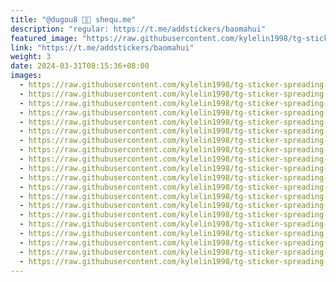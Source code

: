 ```yaml
---
title: "@dugou8 🕴🏻️ shequ.me"
description: "regular: https://t.me/addstickers/baomahui"
featured_image: "https://raw.githubusercontent.com/kylelin1998/tg-sticker-spreading-worldwide-images/main/img/1544125a-17ce-4d5f-bdf5-2d495c614d4c.jpg"
link: "https://t.me/addstickers/baomahui"
weight: 3
date: 2024-03-31T08:15:36+08:00
images:
  - https://raw.githubusercontent.com/kylelin1998/tg-sticker-spreading-worldwide-images/main/img/1544125a-17ce-4d5f-bdf5-2d495c614d4c.jpg
  - https://raw.githubusercontent.com/kylelin1998/tg-sticker-spreading-worldwide-images/main/img/c2d58341-bfa8-412d-947f-e15711ec6917.jpg
  - https://raw.githubusercontent.com/kylelin1998/tg-sticker-spreading-worldwide-images/main/img/abcc12ac-05b9-42ed-8a89-68bd4e17d9c2.jpg
  - https://raw.githubusercontent.com/kylelin1998/tg-sticker-spreading-worldwide-images/main/img/031c5da9-2ffd-4dde-b658-9bc88c4d6a3f.jpg
  - https://raw.githubusercontent.com/kylelin1998/tg-sticker-spreading-worldwide-images/main/img/0feca55b-2a25-48ab-9400-138f0a4f4c9c.jpg
  - https://raw.githubusercontent.com/kylelin1998/tg-sticker-spreading-worldwide-images/main/img/a5088e56-0906-445e-aaf0-9d25543ed2ac.jpg
  - https://raw.githubusercontent.com/kylelin1998/tg-sticker-spreading-worldwide-images/main/img/2e0c7012-0e55-431b-a6e9-6b7b39cc13f6.jpg
  - https://raw.githubusercontent.com/kylelin1998/tg-sticker-spreading-worldwide-images/main/img/bf234d3f-e51c-4f27-a447-7d44603056e5.jpg
  - https://raw.githubusercontent.com/kylelin1998/tg-sticker-spreading-worldwide-images/main/img/f70c2dce-2e4f-4245-86c7-5bf059b2e009.jpg
  - https://raw.githubusercontent.com/kylelin1998/tg-sticker-spreading-worldwide-images/main/img/7edf80c1-3e6e-4e64-afcb-b4b1bc3b09ff.jpg
  - https://raw.githubusercontent.com/kylelin1998/tg-sticker-spreading-worldwide-images/main/img/19931bff-7d45-4635-ab0b-5901f12ee30e.jpg
  - https://raw.githubusercontent.com/kylelin1998/tg-sticker-spreading-worldwide-images/main/img/d47c311a-1603-472e-a5f0-d48aa7997ad4.jpg
  - https://raw.githubusercontent.com/kylelin1998/tg-sticker-spreading-worldwide-images/main/img/e05d12af-476f-46fc-aa59-91c788db5e7e.jpg
  - https://raw.githubusercontent.com/kylelin1998/tg-sticker-spreading-worldwide-images/main/img/37dfecf2-234b-43c8-a782-2c449b66499e.jpg
  - https://raw.githubusercontent.com/kylelin1998/tg-sticker-spreading-worldwide-images/main/img/bbc936dc-b312-4cf4-8de6-cd4ce5e9b022.jpg
  - https://raw.githubusercontent.com/kylelin1998/tg-sticker-spreading-worldwide-images/main/img/a4b496eb-d56f-4a3a-833b-0bec62079333.jpg
  - https://raw.githubusercontent.com/kylelin1998/tg-sticker-spreading-worldwide-images/main/img/d9d36d95-3899-4a96-92b4-5cc2dab986d6.jpg
  - https://raw.githubusercontent.com/kylelin1998/tg-sticker-spreading-worldwide-images/main/img/48ebdaf8-ea60-4c45-b4ea-d4d1c36c3bd0.jpg
  - https://raw.githubusercontent.com/kylelin1998/tg-sticker-spreading-worldwide-images/main/img/41f9296d-8211-4f86-b764-b4430f21f588.jpg
  - https://raw.githubusercontent.com/kylelin1998/tg-sticker-spreading-worldwide-images/main/img/b71ca122-6a35-41db-98b5-9abbf7ff0391.jpg
---
```

